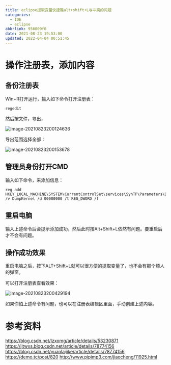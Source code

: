 ```yaml
---
title: eclipse提取变量快捷键alt+shift+L与冲突的问题
categories: 
  - IDE
  - eclipse
abbrlink: 956009f0
date: 2021-08-23 19:53:00
updated: 2022-04-04 00:51:45
---
```

# 操作注册表，添加内容
## 备份注册表
Win+R打开运行，输入如下命令打开注册表：
```
regedit
```

然后按文件，导出，

![image-20210823200124636](https://gitee.com/XiaoLan223/images/raw/master/Blog/Sum/20210823200131.png)

导出范围选择全部：

![image-20210823200153678](https://gitee.com/XiaoLan223/images/raw/master/Blog/Sum/20210823200153.png)

## 管理员身份打开CMD

输入如下命令，来添加信息：
```
reg add HKEY_LOCAL_MACHINE\SYSTEM\CurrentControlSet\services\SynTP\Parameters\Debug /v DumpKernel /d 00000000 /t REG_DWORD /f
```
## 重启电脑

输入上述命令后会提示添加成功，然后此时按Alt+Shift+L依然有问题。要重启后才不会有问题。

## 操作成功效果

重启电脑之后，按下ALT+Shift+L就可以很方便的提取变量了，也不会有那个烦人的弹窗。

可以打开注册表查看效果：

![image-20210823200429194](https://gitee.com/XiaoLan223/images/raw/master/Blog/Sum/20210823200429.png)

如果你怕上述命令有问题，也可以在注册表编辑区里面，手动创建上述内容。

# 参考资料
https://blog.csdn.net/lzxomg/article/details/53230871
https://jitwxs.blog.csdn.net/article/details/78774156
https://blog.csdn.net/yuanlaijike/article/details/78774156
https://demo.tc/post/820
http://www.pipimp3.com/jiaocheng/11925.html
